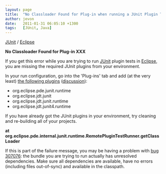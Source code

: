 ```yaml
---
layout: page
title:  "No Classloader Found for Plug-in when running a JUnit Plugin Test"
author: jevon
date:   2011-01-31 06:05:10 +1300
tags:   [JUnit, Java]
---
```


[JUnit](junit.md) / [Eclipse](eclipse.md)

**No Classloader Found for Plug-in XXX**

If you get this error while you are trying to run [JUnit](junit.md) plugin tests in [Eclipse](eclipse.md), you are missing the required JUnit plugins from your environment.

In your run configuration, go into the 'Plug-ins' tab and add (at the very least) <a href="https://bugs.eclipse.org/bugs/show_bug.cgi?id=216946#c2">the following plugins</a> (<a href="http://dev.eclipse.org/newslists/news.eclipse.tools.jdt/msg23502.html">discussion</a>):

* org.eclipse.pde.junit.runtime
* org.eclipse.jdt.junit
* org.eclipse.jdt.junit.runtime
* org.eclipse.jdt.junit4.runtime

If you have already got the JUnit plugins in your environment, try cleaning and re-building all of your projects.

**at org.eclipse.pde.internal.junit.runtime.RemotePluginTestRunner.getClassLoader**

If this is part of the failure message, you may be having a problem with <a href="https://bugs.eclipse.org/bugs/show_bug.cgi?id=307076">bug 307076</a>: the bundle you are trying to run actually has unresolved dependencies. Make sure all dependencies are available, have no errors (including files out-of-sync) and available in the classpath.
